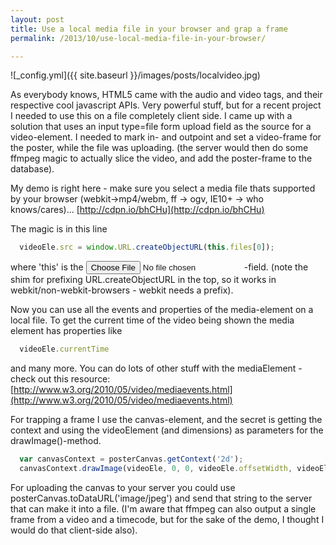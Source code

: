 ```yaml
---
layout: post
title: Use a local media file in your browser and grap a frame
permalink: /2013/10/use-local-media-file-in-your-browser/

---
```


![_config.yml]({{ site.baseurl }}/images/posts/localvideo.jpg)

As everybody knows, HTML5 came with the audio and video tags, and their respective cool javascript APIs.
Very powerful stuff, but for a recent project I needed to use this on a file completely client side. I came up with a solution that uses an input type=file form upload field as the source for a video-element.
I needed to mark in- and outpoint and set a video-frame for the poster, while the file was uploading. (the server would then do some ffmpeg magic to actually slice the video, and add the poster-frame to the database).

My demo is right here - make sure you select a media file thats supported by your browser (webkit->mp4/webm, ff -> ogv, IE10+ -> who knows/cares)...
[http://cdpn.io/bhCHu](http://cdpn.io/bhCHu)

The magic is in this line
```js
  videoEle.src = window.URL.createObjectURL(this.files[0]);
```
where 'this' is the <input type="file">-field. (note the shim for prefixing URL.createObjectURL in the top, so it works in webkit/non-webkit-browsers - webkit needs a prefix).

Now you can use all the events and properties of the media-element on a local file. To get the current time of the video being shown the media element has properties like
```js
  videoEle.currentTime
```
and many more. You can do lots of other stuff with the mediaElement - check out this resource: [http://www.w3.org/2010/05/video/mediaevents.html](http://www.w3.org/2010/05/video/mediaevents.html)

For trapping a frame I use the canvas-element, and the secret is getting the context and using the videoElement (and dimensions) as parameters for the drawImage()-method.
```js
  var canvasContext = posterCanvas.getContext('2d');
  canvasContext.drawImage(videoEle, 0, 0, videoEle.offsetWidth, videoEle.offsetHeight);
```

For uploading the canvas to your server you could use posterCanvas.toDataURL('image/jpeg') and send that string to the server that can make it into a file. (I'm aware that ffmpeg can also output a single frame from a video and a timecode, but for the sake of the demo, I thought I would do that client-side also).
